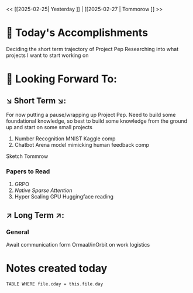 << [[2025-02-25| Yesterday ]]  |  [[2025-02-27 | Tommorow ]] >>


# 📅 Today's Accomplishments

Deciding the short term trajectory of Project Pep
Researching into what projects I want to start working on




# 🔮 Looking Forward To:

## ↘️ Short Term ↘️:

For now putting a pause/wrapping up Project Pep. Need to build some foundational knowledge, so best to build some knowledge from the ground up and start on some small projects

1. Number Recognition MNIST Kaggle comp
2. Chatbot Arena model mimicking human feedback comp

Sketch Tommrow
### Papers to Read

1. GRPO
2. _Native Sparse Attention_
3. Hyper Scaling GPU Huggingface reading
## ↗️ Long Term ↗️:


### General
Await communication form Ormaal/inOrbit on work logistics


# Notes created today
```dataview 
TABLE WHERE file.cday = this.file.day 
```



